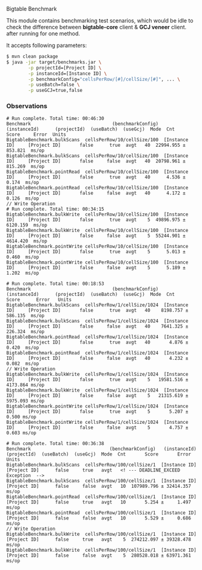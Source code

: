 Bigtable Benchmark

This module contains benchmarking test scenarios, which would be idle to check the difference between **bigtable-core** client & **GCJ veneer** client.
after running for one method.

It accepts following parameters:

```bash
$ mvn clean package 
$ java -jar target/benchmarks.jar \
        -p projectId=[Project ID] \
        -p instanceId=[Instance ID] \
        -p benchmarkConfig="cellsPerRow/[#]/cellSize/[#]", ... \
        -p useBatch=false \
        -p useGCJ=true,false 
```


### Observations

    # Run complete. Total time: 00:46:30
    Benchmark                              (benchmarkConfig)   (instanceId)      (projectId)  (useBatch)  (useGcj)  Mode  Cnt      Score     Error  Units
    BigtableBenchmark.bulkScans  cellsPerRow/10/cellSize/100  [Instance ID]     [Project ID]       false      true  avgt   40  22994.955 ± 853.821  ms/op
    BigtableBenchmark.bulkScans  cellsPerRow/10/cellSize/100  [Instance ID]     [Project ID]       false     false  avgt   40  20798.961 ± 815.269  ms/op
    BigtableBenchmark.pointRead  cellsPerRow/10/cellSize/100  [Instance ID]     [Project ID]       false      true  avgt   40      4.536 ±   0.174  ms/op
    BigtableBenchmark.pointRead  cellsPerRow/10/cellSize/100  [Instance ID]     [Project ID]       false     false  avgt   40      4.172 ±   0.126  ms/op
    // Write Operation
    # Run complete. Total time: 00:34:15
    BigtableBenchmark.bulkWrite  cellsPerRow/10/cellSize/100  [Instance ID]     [Project ID]       false      true  avgt    5  49896.975 ± 6120.159  ms/op
    BigtableBenchmark.bulkWrite  cellsPerRow/10/cellSize/100  [Instance ID]     [Project ID]       false     false  avgt    5  55244.901 ± 4614.420  ms/op
    BigtableBenchmark.pointWrite cellsPerRow/10/cellSize/100  [Instance ID]     [Project ID]       false      true  avgt    5      5.013 ±    0.460  ms/op
    BigtableBenchmark.pointWrite cellsPerRow/10/cellSize/100  [Instance ID]     [Project ID]       false     false  avgt    5      5.189 ±    1.202  ms/op
     
    # Run complete. Total time: 00:18:53
    Benchmark                              (benchmarkConfig)   (instanceId)      (projectId)  (useBatch)  (useGcj)  Mode  Cnt     Score      Error   Units
    BigtableBenchmark.bulkScans  cellsPerRow/1/cellSize/1024  [Instance ID]     [Project ID]       false      true  avgt   40    8198.757 ±  586.135  ms/op
    BigtableBenchmark.bulkScans  cellsPerRow/1/cellSize/1024  [Instance ID]     [Project ID]       false     false  avgt   40    7641.325 ±  226.324  ms/op
    BigtableBenchmark.pointRead  cellsPerRow/1/cellSize/1024  [Instance ID]     [Project ID]       false      true  avgt   40       4.876 ±    0.420  ms/op
    BigtableBenchmark.pointRead  cellsPerRow/1/cellSize/1024  [Instance ID]     [Project ID]       false     false  avgt   40       4.232 ±    0.082  ms/op    
    // Write Operation
    BigtableBenchmark.bulkWrite  cellsPerRow/1/cellSize/1024  [Instance ID]     [Project ID]       false      true  avgt    5   19581.516 ±  4173.864 ms/op
    BigtableBenchmark.bulkWrite  cellsPerRow/1/cellSize/1024  [Instance ID]     [Project ID]       false     false  avgt    5   21315.619 ±  5975.093 ms/op
    BigtableBenchmark.pointWrite cellsPerRow/1/cellSize/1024  [Instance ID]     [Project ID]       false      true  avgt    5       5.207 ±     0.500 ms/op
    BigtableBenchmark.pointWrite cellsPerRow/1/cellSize/1024  [Instance ID]     [Project ID]       false     false  avgt    5       4.757 ±     0.603 ms/op

    # Run complete. Total time: 00:36:38
    Benchmark                             (benchmarkConfig)   (instanceId)      (projectId)  (useBatch)  (useGcj)  Mode  Cnt       Score       Error  Units
    BigtableBenchmark.bulkScans  cellsPerRow/100/cellSize/1  [Instance ID]     [Project ID]      false     true   avgt   <! --- DEADLINE_EXCEED Exception  -->
    BigtableBenchmark.bulkScans  cellsPerRow/100/cellSize/1  [Instance ID]     [Project ID]      false     false  avgt   10  107989.796 ± 32414.357  ms/op
    BigtableBenchmark.pointRead  cellsPerRow/100/cellSize/1  [Instance ID]     [Project ID]      false     true   avgt   10       5.254 ±     1.497  ms/op
    BigtableBenchmark.pointRead  cellsPerRow/100/cellSize/1  [Instance ID]     [Project ID]      false     false  avgt   10       5.529 ±     0.686  ms/op
    // Write Operation
    BigtableBenchmark.bulkWrite  cellsPerRow/100/cellSize/1  [Instance ID]     [Project ID]      false     true   avgt    5  274212.097 ± 39328.478  ms/op
    BigtableBenchmark.bulkWrite  cellsPerRow/100/cellSize/1  [Instance ID]     [Project ID]      false     false  avgt    5  280528.018 ± 63971.361  ms/op
